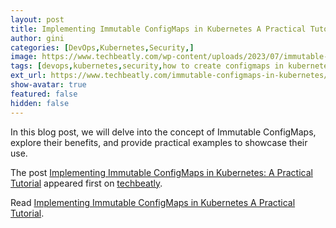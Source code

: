 ```yaml
---
layout: post
title: Implementing Immutable ConfigMaps in Kubernetes A Practical Tutorial
author: gini
categories: [DevOps,Kubernetes,Security,]
image: https://www.techbeatly.com/wp-content/uploads/2023/07/immutable-configmaps-in-kubernetes-1024x576.png
tags: [devops,kubernetes,security,how to create configmaps in kubernetes,immutable configmaps in kubernetes,kuberenetes configmap,secrets in kubernetes,]
ext_url: https://www.techbeatly.com/immutable-configmaps-in-kubernetes/
show-avatar: true
featured: false
hidden: false
---
```


<p>In this blog post, we will delve into the concept of Immutable ConfigMaps, explore their benefits, and provide practical examples to showcase their use.</p>
<p>The post <a href="https://www.techbeatly.com/immutable-configmaps-in-kubernetes/" rel="nofollow">Implementing Immutable ConfigMaps in Kubernetes: A Practical Tutorial</a> appeared first on <a href="https://www.techbeatly.com" rel="nofollow">techbeatly</a>.</p>

Read [Implementing Immutable ConfigMaps in Kubernetes A Practical Tutorial](https://www.techbeatly.com/immutable-configmaps-in-kubernetes/).